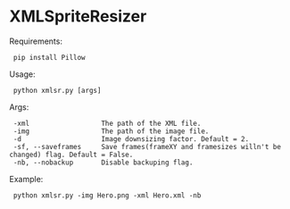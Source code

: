 # XMLSpriteResizer

Requirements:
````
 pip install Pillow
````
Usage:
````
 python xmlsr.py [args]
````

Args:
````
 -xml                  The path of the XML file.
 -img                  The path of the image file.
 -d                    Image downsizing factor. Default = 2.
 -sf, --saveframes     Save frames(frameXY and framesizes willn't be changed) flag. Default = False.
 -nb, --nobackup       Disable backuping flag.
````

Example:
````
 python xmlsr.py -img Hero.png -xml Hero.xml -nb
````
